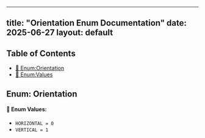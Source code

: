 <!-- Formatted by A³BS formatter.py -->
<!-- Generated by A³BS document.py -->
---
title: "Orientation Enum Documentation"
date: 2025-06-27
layout: default
---

## Table of Contents
- [🔧 Enum:Orientation](#enum-orientation)
- [🔧 Enum:Values](#enum-values)
## Enum: Orientation
#### 📝 Enum Values:
<a name="enum-values"></a>
  - `HORIZONTAL = 0`
  - `VERTICAL = 1`